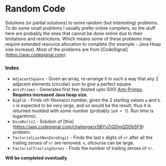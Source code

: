 # Random Code
Solutions (or partial solutions) to some random (but interesting) problems. To do some small problems I usually prefer online compilers, so the stuff here are probably the ones that cannot be done online due to their limitations and restrictions. Which means some of these problems may require extended resource allocation to complete (for example - Java Heap size increase). Most of the problems are from [CodeSignal] (https://app.codesignal.com).

### Index
- `AdjacentSquare` - Given an array, re-arrange it in such a way that any 2 adjacent elements (circular) sum to give a perfect square.
- `AntiPrimes` - Generates first few (tested upto 500) [Anti-Primes](https://en.wikipedia.org/wiki/Highly_composite_number). __Requires increased Java heap size__.
- `BigFib` - Finds `n`th fibonacci number, given the 2 starting values `a` and `b`. `n` is expected to be very large, and so would be the result, thus it is returned modded with some number (probably `1e9 + 7`). Run time is logarithmic.
- `DiceRolls2` - Solution of [this] (https://app.codesignal.com/challenge/x5BYvZjQDmQDDb5F9) problem.
- `FactorialLastNonZeroDigit` - Finds the last `k` digits of `n!` after all the trailing zeroes of `n!` are removed. `n`, ofcourse can be large.
- `FactorialTrailingZeroes` - Finds the number of trailing zeroes of `n!`.

**Will be completed eventually**
